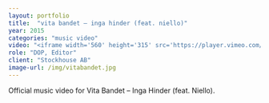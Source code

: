 ```yaml
---
layout: portfolio
title:  "vita bandet – inga hinder (feat. niello)"
year: 2015
categories: "music video"
video: "<iframe width='560' height='315' src='https://player.vimeo.com/video/131577700' frameborder='0' allowfullscreen></iframe>"
role: "DOP, Editor"
client: "Stockhouse AB"
image-url: /img/vitabandet.jpg
---
```


Official music video for Vita Bandet – Inga Hinder (feat. Niello).